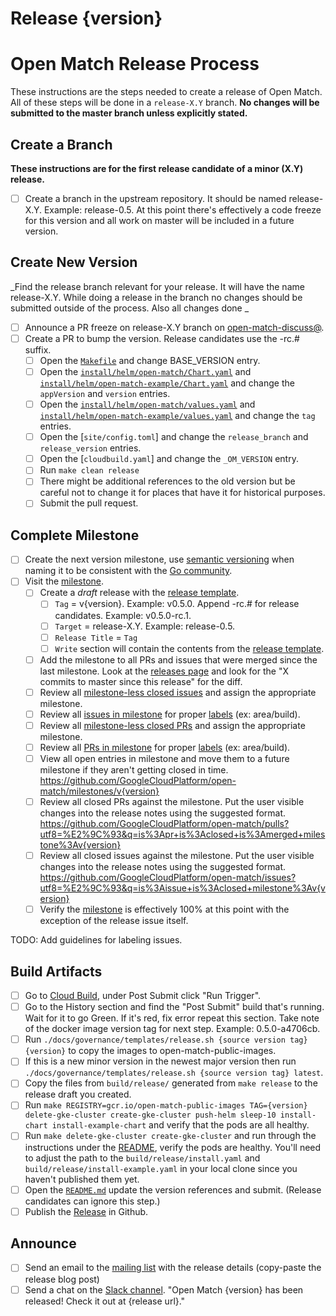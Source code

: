 # Release {version}

<!--
This is the release issue template. Make a copy of the markdown in this page
and copy it into a release issue. Fill in relevent values, found inside {}
{version} should be replaced with the version ie: 0.5.0.

There are 3 types of releases:
 * Release Candidates - 1.0.0-rc.1
 * Full Releases - 1.2.0
 * Hot Fixes - 1.0.1

# Release Candidate and Full Release Process

1. Create a Release Issue from the [release issue template](./release_issue.md).
1. Label the issue `kind/release`, and attach it to the milestone that it matches.
1. Complete all items in the release issue checklist.
1. Close the release issue.

# Hot Fix Process

1. Hotfixes will occur as needed, to be determined by those will commit access on the repository.
1. Create a Release Issue from the [release issue template](./release_issue.md).
1. Label the issue `kind/release`, and attach it to the next upcoming milestone.
1. Complete all items in the release issue checklist.
1. Close the release issue.

!-->

Open Match Release Process
==========================

These instructions are the steps needed to create a release of Open Match. All of these steps will be done in a `release-X.Y` branch. **No changes will be submitted to the master branch unless explicitly stated.**

Create a Branch
---------------
**These instructions are for the first release candidate of a minor (X.Y) release.**
- [ ] Create a branch in the upstream repository. It should be named release-X.Y. Example: release-0.5. At this point there's effectively a code freeze for this version and all work on master will be included in a future version.

Create New Version
------------------
_Find the release branch relevant for your release. It will have the name release-X.Y. While doing a release in the branch no changes should be submitted outside of the process. Also all changes done _

- [ ] Announce a PR freeze on release-X.Y branch on [open-match-discuss@](mailing-list-post).
- [ ] Create a PR to bump the version. Release candidates use the -rc.# suffix.
  - [ ] Open the [`Makefile`](makefile-version) and change BASE_VERSION entry.
  - [ ] Open the [`install/helm/open-match/Chart.yaml`](om-chart-yaml-version) and [`install/helm/open-match-example/Chart.yaml`](om-example-chart-yaml-version) and change the `appVersion` and `version` entries.
  - [ ] Open the [`install/helm/open-match/values.yaml`](om-values-yaml-version) and [`install/helm/open-match-example/values.yaml`](om-example-values-yaml-version) and change the `tag` entries.
  - [ ] Open the [`site/config.toml`] and change the `release_branch` and `release_version` entries.
  - [ ] Open the [`cloudbuild.yaml`] and change the `_OM_VERSION` entry.
  - [ ] Run `make clean release`
  - [ ] There might be additional references to the old version but be careful not to change it for places that have it for historical purposes.
  - [ ] Submit the pull request.

Complete Milestone
------------------
- [ ] Create the next version milestone, use [semantic versioning](https://semver.org/) when naming it to be consistent with the [Go community](https://blog.golang.org/versioning-proposal).
- [ ] Visit the [milestone](https://github.com/GoogleCloudPlatform/open-match/milestone).
  - [ ] Create a *draft* release with the [release template](release-template).
    - [ ] `Tag` = v{version}. Example: v0.5.0. Append -rc.# for release candidates. Example: v0.5.0-rc.1.
    - [ ] `Target` = release-X.Y. Example: release-0.5.
    - [ ] `Release Title` = `Tag`
    - [ ] `Write` section will contain the contents from the [release template](release-template).
  - [ ] Add the milestone to all PRs and issues that were merged since the last milestone. Look at the [releases page](https://github.com/GoogleCloudPlatform/open-match/releases) and look for the "X commits to master since this release" for the diff.
  - [ ] Review all [milestone-less closed issues](https://github.com/GoogleCloudPlatform/open-match/issues?q=is%3Aissue+is%3Aclosed+no%3Amilestone) and assign the appropriate milestone.
  - [ ] Review all [issues in milestone](https://github.com/GoogleCloudPlatform/open-match/milestones) for proper [labels](https://github.com/GoogleCloudPlatform/open-match/labels) (ex: area/build).
  - [ ] Review all [milestone-less closed PRs](https://github.com/GoogleCloudPlatform/open-match/pulls?q=is%3Apr+is%3Aclosed+no%3Amilestone) and assign the appropriate milestone.
  - [ ] Review all [PRs in milestone](https://github.com/GoogleCloudPlatform/open-match/milestones) for proper [labels](https://github.com/GoogleCloudPlatform/open-match/labels) (ex: area/build).
  - [ ] View all open entries in milestone and move them to a future milestone if they aren't getting closed in time. https://github.com/GoogleCloudPlatform/open-match/milestones/v{version}
  - [ ] Review all closed PRs against the milestone. Put the user visible changes into the release notes using the suggested format. https://github.com/GoogleCloudPlatform/open-match/pulls?utf8=%E2%9C%93&q=is%3Apr+is%3Aclosed+is%3Amerged+milestone%3Av{version}
  - [ ] Review all closed issues against the milestone. Put the user visible changes into the release notes using the suggested format. https://github.com/GoogleCloudPlatform/open-match/issues?utf8=%E2%9C%93&q=is%3Aissue+is%3Aclosed+milestone%3Av{version}
  - [ ] Verify the [milestone](https://github.com/GoogleCloudPlatform/open-match/milestones) is effectively 100% at this point with the exception of the release issue itself.

TODO: Add guidelines for labeling issues.

Build Artifacts
---------------

- [ ] Go to [Cloud Build](https://pantheon.corp.google.com/cloud-build/triggers?project=open-match-build), under Post Submit click "Run Trigger".
- [ ] Go to the History section and find the "Post Submit" build that's running. Wait for it to go Green. If it's red, fix error repeat this section. Take note of the docker image version tag for next step. Example: 0.5.0-a4706cb.
- [ ] Run `./docs/governance/templates/release.sh {source version tag} {version}` to copy the images to open-match-public-images.
- [ ] If this is a new minor version in the newest major version then run `./docs/governance/templates/release.sh {source version tag} latest`.
- [ ] Copy the files from `build/release/` generated from `make release` to the release draft you created.
- [ ] Run `make REGISTRY=gcr.io/open-match-public-images TAG={version} delete-gke-cluster create-gke-cluster push-helm sleep-10 install-chart install-example-chart` and verify that the pods are all healthy.
- [ ] Run `make delete-gke-cluster create-gke-cluster` and run through the instructions under the [README](readme-deploy), verify the pods are healthy. You'll need to adjust the path to the `build/release/install.yaml` and `build/release/install-example.yaml` in your local clone since you haven't published them yet.
- [ ] Open the [`README.md`](readme-deploy) update the version references and submit. (Release candidates can ignore this step.)
- [ ] Publish the [Release](om-release) in Github.

Announce
--------
- [ ] Send an email to the [mailing list](mailing-list-post) with the release details (copy-paste the release blog post)
- [ ] Send a chat on the [Slack channel](om-slack). "Open Match {version} has been released! Check it out at {release url}."

[om-slack]: https://open-match.slack.com/
[mailing-list-post]: https://groups.google.com/forum/#!newtopic/open-match-discuss
[release-template]: https://github.com/GoogleCloudPlatform/open-match/blob/master/docs/governance/templates/release.md
[makefile-version]: https://github.com/GoogleCloudPlatform/open-match/blob/master/Makefile#L53
[om-example-chart-yaml-version]: https://github.com/GoogleCloudPlatform/open-match/blob/master/install/helm/open-match/Chart.yaml#L16
[om-example-values-yaml-version]: https://github.com/GoogleCloudPlatform/open-match/blob/master/install/helm/open-match/values.yaml#L16
[om-example-chart-yaml-version]: https://github.com/GoogleCloudPlatform/open-match/blob/master/install/helm/open-match-example/Chart.yaml#L16
[om-example-values-yaml-version]: https://github.com/GoogleCloudPlatform/open-match/blob/master/install/helm/open-match-example/values.yaml#L16
[om-release]: https://github.com/GoogleCloudPlatform/open-match/releases/new
[readme-deploy]: https://github.com/GoogleCloudPlatform/open-match/blob/master/README.md#deploy-to-kubernetes
